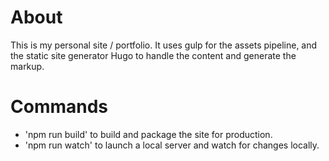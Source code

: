 # About

This is my personal site / portfolio. It uses gulp for the assets pipeline, and the static site generator Hugo to handle the content and generate the markup.

# Commands

- 'npm run build' to build and package the site for production.
- 'npm run watch' to launch a local server and watch for changes locally.
